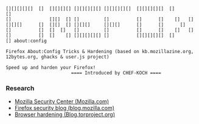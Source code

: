     [][][][][]  []  [][][][] [][][][][] [][][][][]  [][][][][]  []       []
    []              [][]  [] []         []          []      []    []   []
    [][][]      []  [][]  [] [][][]     [][][]      []      []      []
    []          []  []  []   []         []          []      []    []   []
    []          []  []    [] [][][][][] []          [][][][][]  []       [] about:config
     
    Firefox About:Config Tricks & Hardening (based on kb.mozillazine.org, 12bytes.org, ghacks & user.js project)
    
    Speed up and harden your Firefox!
							==== Introduced by CHEF-KOCH ==== 
	
	


### Research

* [Mozilla Security Center (Mozilla.com)](https://www.mozilla.org/en-US/security/)
* [Firefox security blog (blog.mozilla.com)](https://blog.mozilla.org/security/)
* [Browser hardening (Blog.torproject.org)](https://blog.torproject.org/blog/isec-partners-conducts-tor-browser-hardening-study)

